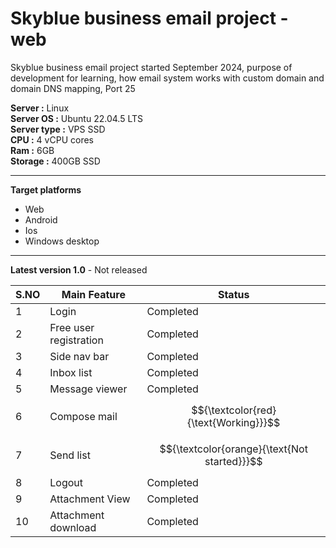 
# Skyblue business email project - web

Skyblue business email project started September 2024, purpose of development for learning, how email system works with custom domain and domain DNS mapping, Port 25

**Server :** Linux\
**Server OS :** Ubuntu 22.04.5 LTS\
**Server type :** VPS SSD\
**CPU :** 4 vCPU cores\
**Ram :** 6GB\
**Storage :** 400GB SSD

-----
**Target platforms**
- Web
- Android
- Ios 
- Windows desktop

-----
**Latest version 1.0** - Not released

| S.NO | Main Feature       | Status       |
| ---- | ------------- | ------------ |
| 1    | Login         | Completed    |
| 2    | Free user registration  | Completed |
| 3    | Side nav bar | Completed |
| 4    | Inbox list   | Completed |
| 5    | Message viewer | Completed |
| 6    | Compose mail | $${\textcolor{red}{\text{Working}}}$$ |
| 7    | Send list    | $${\textcolor{orange}{\text{Not started}}}$$ |
| 8    | Logout | Completed |
| 9  | Attachment View | Completed |
| 10 | Attachment download | Completed |